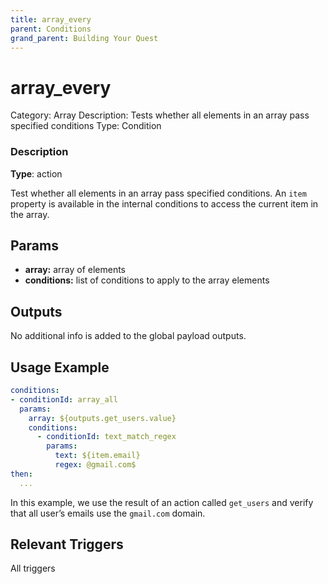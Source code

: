 ```yaml
---
title: array_every
parent: Conditions
grand_parent: Building Your Quest
---
```


# array_every

Category: Array
Description: Tests whether all elements in an array pass specified conditions
Type: Condition

### Description

**Type**: action

Test whether all elements in an array pass specified conditions. An `item` property is available in the internal conditions to access the current item in the array.

## Params

- **array:** array of elements
- **conditions:** list of conditions to apply to the array elements

## Outputs

No additional info is added to the global payload outputs.

## Usage Example

```yaml
conditions:
- conditionId: array_all
  params:
    array: ${outputs.get_users.value}
    conditions:
      - conditionId: text_match_regex
        params: 
          text: ${item.email}
          regex: @gmail.com$
then:
  ...
```

In this example, we use the result of an action called `get_users` and verify that all user’s emails use the `gmail.com` domain.

## Relevant Triggers

All triggers
